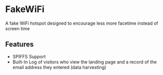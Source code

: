 # FakeWiFi
A fake WiFi hotspot designed to encourage less more facetime instead of screen time

## Features
* SPIFFS Support
* Built-In Log of visitors who view the landing page and a record of the email address they entered (data harvesting)
